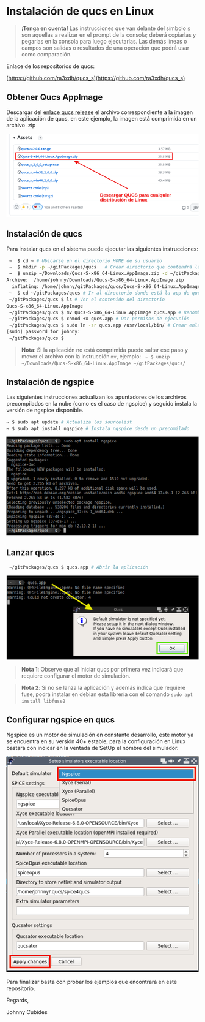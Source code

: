 # Instalación de qucs en Linux


> **¡Tenga en cuenta!** Las instrucciones que van delante del símbolo ` $ ` son aquellas a realizar en el prompt de la consola; deberá copiarlas y
> pegarlas en la consola para luego ejecutarlas. Las demás líneas o campos son salidas o resultados de una operación que podrá usar como
> comparación.

Enlace de los repositorios de qucs:

[https://github.com/ra3xdh/qucs_s](https://github.com/ra3xdh/qucs_s)

## Obtener Qucs AppImage

Descargar del [enlace qucs release](https://github.com/ra3xdh/qucs_s/releases) el archivo
correspondiente a la imagen de la aplicación de qucs, en este ejemplo, la imagen está comprimida
en un archivo .zip

![qucs appimage](qucs-appimage.png)

## Instalación de qucs

Para instalar qucs en el sistema puede ejecutar las siguientes instrucciones:

```bash
 ~  $ cd ~ # Ubicarse en el directorio HOME de su usuario
 ~  $ mkdir -p ~/gitPackages/qucs   # Crear directorio que contendrá la aplicación Qucs
 ~  $ unzip ~/Downloads/Qucs-S-x86_64-Linux.AppImage.zip -d ~/gitPackages/qucs/ # Descomprime la aplicación en el directorio creado
Archive:  /home/johnny/Downloads/Qucs-S-x86_64-Linux.AppImage.zip
  inflating: /home/johnny/gitPackages/qucs/Qucs-S-x86_64-Linux.AppImage
 ~  $ cd ~/gitPackages/qucs # Ir al directorio donde está la app de qucs
 ~/gitPackages/qucs $ ls # Ver el contenido del directorio
Qucs-S-x86_64-Linux.AppImage
 ~/gitPackages/qucs $ mv Qucs-S-x86_64-Linux.AppImage qucs.app # Renombrar la app
 ~/gitPackages/qucs $ chmod +x qucs.app # Dar permisos de ejecución
 ~/gitPackages/qucs $ sudo ln -sr qucs.app /usr/local/bin/ # Crear enlace simbólico
[sudo] password for johnny: 
 ~/gitPackages/qucs $
```

> **Nota**: Si la aplicación no está comprimida puede saltar ese paso y mover el archivo con la instrucción `mv`, ejemplo:
> ` ~ $ unzip ~/Downloads/Qucs-S-x86_64-Linux.AppImage ~/gitPackages/qucs/`

## Instalación de ngspice

Las siguientes instrucciones actualizan los apuntadores de los archivos precompilados en la nube (como es el caso de ngspice)
y seguido instala la versión de ngspice disponible.


```bash
~ $ sudo apt update # Actualiza los sourcelist
~ $ sudo apt install ngspice # Instala ngspice desde un precomilado
```

![instalación de ngspice](ngspice-install.png)

## Lanzar qucs

```bash
 ~/gitPackages/qucs $ qucs.app # Abrir la aplicación
```

![lanzando qucs](qucs-launch.png)

> **Nota 1**: Observe que al iniciar qucs por primera vez indicará que requiere configurar el motor de simulación.

> **Nota 2**: Si no se lanza la aplicación y además indica que requiere fuse, podrá instalar en debian esta librería
> con el comando `sudo apt install libfuse2`

## Configurar ngspice en qucs

Ngspice es un motor de simulación en constante desarrollo, este motor ya se encuentra en su versión 40+ estable,
para la configuración en Linux bastará con indicar en la ventada de SetUp el nombre del simulador.

![configurar ngspice en qucs](qucs-ngspice-configuracion.png)

Para finalizar basta con probar los ejemplos que encontrará en este repositorio.

Regards,

Johnny Cubides

